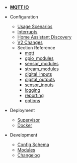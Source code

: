 - [**MQTT IO**](/)

- Configuration

  - [Usage Scenarios](config/scenarios.md)
  - [Interrupts](config/interrupts.md)
  - [Home Assistant Discovery](config/ha_discovery.md)
  - [V2 Changes](config/v2-changes.md)
  - Section Reference
    - [mqtt](config/reference/mqtt/)
    - [gpio_modules](config/reference/gpio_modules/)
    - [sensor_modules](config/reference/sensor_modules/)
    - [stream_modules](config/reference/stream_modules/)
    - [digital_inputs](config/reference/digital_inputs/)
    - [digital_outputs](config/reference/digital_outputs/)
    - [sensor_inputs](config/reference/sensor_inputs/)
    - [logging](config/reference/logging/)
    - [reporting](config/reference/reporting/)
    - [options](config/reference/options/)

- Deployment

  - [Supervisor](deployment/supervisor.md)
  - [Docker](deployment/docker.md)

- Development

  - [Config Schema](dev/config_schema.md)
  - [Modules](dev/modules/README.md)
  - [Changelog](CHANGELOG.md)